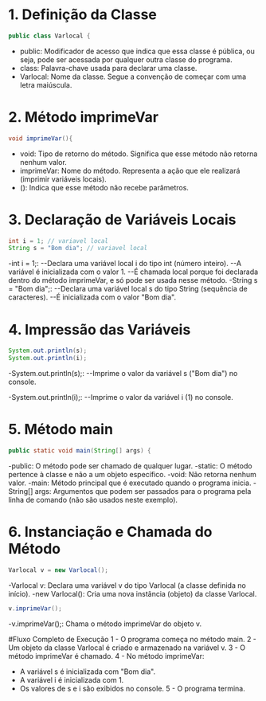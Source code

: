 # 1. Definição da Classe
```java 19
public class Varlocal {

```
- public: Modificador de acesso que indica que essa classe é pública, ou seja, pode ser acessada por qualquer outra classe do programa.
- class: Palavra-chave usada para declarar uma classe.
- Varlocal: Nome da classe. Segue a convenção de começar com uma letra maiúscula.

# 2. Método imprimeVar
```java 19
void imprimeVar(){
```
- void: Tipo de retorno do método. Significa que esse método não retorna nenhum valor.
- imprimeVar: Nome do método. Representa a ação que ele realizará (imprimir variáveis locais).
- (): Indica que esse método não recebe parâmetros.

# 3. Declaração de Variáveis Locais
```java 19
int i = 1; // variavel local
String s = "Bom dia"; // variavel local
```
-int i = 1;:
--Declara uma variável local i do tipo int (número inteiro).
--A variável é inicializada com o valor 1.
--É chamada local porque foi declarada dentro do método imprimeVar, e só pode ser usada nesse método.
-String s = "Bom dia";:
--Declara uma variável local s do tipo String (sequência de caracteres).
--É inicializada com o valor "Bom dia".

# 4. Impressão das Variáveis
```java 19
System.out.println(s);
System.out.println(i);
```
-System.out.println(s);:
--Imprime o valor da variável s ("Bom dia") no console.

-System.out.println(i);:
--Imprime o valor da variável i (1) no console.

# 5. Método main
```java 19
public static void main(String[] args) {
```
-public: O método pode ser chamado de qualquer lugar.
-static: O método pertence à classe e não a um objeto específico.
-void: Não retorna nenhum valor.
-main: Método principal que é executado quando o programa inicia.
-String[] args: Argumentos que podem ser passados para o programa pela linha de comando (não são usados neste exemplo).

# 6. Instanciação e Chamada do Método
```java 19
Varlocal v = new Varlocal();
```
-Varlocal v: Declara uma variável v do tipo Varlocal (a classe definida no início).
-new Varlocal(): Cria uma nova instância (objeto) da classe Varlocal.

```java 19
v.imprimeVar();
```
-v.imprimeVar();: Chama o método imprimeVar do objeto v.

#Fluxo Completo de Execução
1 - O programa começa no método main.
2 - Um objeto da classe Varlocal é criado e armazenado na variável v.
3 - O método imprimeVar é chamado.
4 - No método imprimeVar:
- A variável s é inicializada com "Bom dia".
- A variável i é inicializada com 1.
- Os valores de s e i são exibidos no console.
5 - O programa termina.
